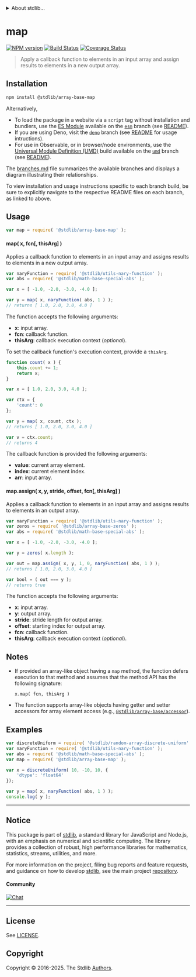 <!--

@license Apache-2.0

Copyright (c) 2025 The Stdlib Authors.

Licensed under the Apache License, Version 2.0 (the "License");
you may not use this file except in compliance with the License.
You may obtain a copy of the License at

   http://www.apache.org/licenses/LICENSE-2.0

Unless required by applicable law or agreed to in writing, software
distributed under the License is distributed on an "AS IS" BASIS,
WITHOUT WARRANTIES OR CONDITIONS OF ANY KIND, either express or implied.
See the License for the specific language governing permissions and
limitations under the License.

-->


<details>
  <summary>
    About stdlib...
  </summary>
  <p>We believe in a future in which the web is a preferred environment for numerical computation. To help realize this future, we've built stdlib. stdlib is a standard library, with an emphasis on numerical and scientific computation, written in JavaScript (and C) for execution in browsers and in Node.js.</p>
  <p>The library is fully decomposable, being architected in such a way that you can swap out and mix and match APIs and functionality to cater to your exact preferences and use cases.</p>
  <p>When you use stdlib, you can be absolutely certain that you are using the most thorough, rigorous, well-written, studied, documented, tested, measured, and high-quality code out there.</p>
  <p>To join us in bringing numerical computing to the web, get started by checking us out on <a href="https://github.com/stdlib-js/stdlib">GitHub</a>, and please consider <a href="https://opencollective.com/stdlib">financially supporting stdlib</a>. We greatly appreciate your continued support!</p>
</details>

# map

[![NPM version][npm-image]][npm-url] [![Build Status][test-image]][test-url] [![Coverage Status][coverage-image]][coverage-url] <!-- [![dependencies][dependencies-image]][dependencies-url] -->

> Apply a callback function to elements in an input array and assign results to elements in a new output array.

<!-- Section to include introductory text. Make sure to keep an empty line after the intro `section` element and another before the `/section` close. -->

<section class="intro">

</section>

<!-- /.intro -->

<!-- Package usage documentation. -->

<section class="installation">

## Installation

```bash
npm install @stdlib/array-base-map
```

Alternatively,

-   To load the package in a website via a `script` tag without installation and bundlers, use the [ES Module][es-module] available on the [`esm`][esm-url] branch (see [README][esm-readme]).
-   If you are using Deno, visit the [`deno`][deno-url] branch (see [README][deno-readme] for usage intructions).
-   For use in Observable, or in browser/node environments, use the [Universal Module Definition (UMD)][umd] build available on the [`umd`][umd-url] branch (see [README][umd-readme]).

The [branches.md][branches-url] file summarizes the available branches and displays a diagram illustrating their relationships.

To view installation and usage instructions specific to each branch build, be sure to explicitly navigate to the respective README files on each branch, as linked to above.

</section>

<section class="usage">

## Usage

```javascript
var map = require( '@stdlib/array-base-map' );
```

#### map( x, fcn\[, thisArg] )

Applies a callback function to elements in an input array and assigns results to elements in a new output array.

```javascript
var naryFunction = require( '@stdlib/utils-nary-function' );
var abs = require( '@stdlib/math-base-special-abs' );

var x = [ -1.0, -2.0, -3.0, -4.0 ];

var y = map( x, naryFunction( abs, 1 ) );
// returns [ 1.0, 2.0, 3.0, 4.0 ]
```

The function accepts the following arguments:

-   **x**: input array.
-   **fcn**: callback function.
-   **thisArg**: callback execution context (_optional_).

To set the callback function's execution context, provide a `thisArg`.

<!-- eslint-disable no-invalid-this -->

```javascript
function count( x ) {
    this.count += 1;
    return x;
}

var x = [ 1.0, 2.0, 3.0, 4.0 ];

var ctx = {
    'count': 0
};

var y = map( x, count, ctx );
// returns [ 1.0, 2.0, 3.0, 4.0 ]

var v = ctx.count;
// returns 4
```

The callback function is provided the following arguments:

-   **value**: current array element.
-   **index**: current element index.
-   **arr**: input array.

#### map.assign( x, y, stride, offset, fcn\[, thisArg] )

Applies a callback function to elements in an input array and assigns results to elements in an output array.

```javascript
var naryFunction = require( '@stdlib/utils-nary-function' );
var zeros = require( '@stdlib/array-base-zeros' );
var abs = require( '@stdlib/math-base-special-abs' );

var x = [ -1.0, -2.0, -3.0, -4.0 ];

var y = zeros( x.length );

var out = map.assign( x, y, 1, 0, naryFunction( abs, 1 ) );
// returns [ 1.0, 2.0, 3.0, 4.0 ]

var bool = ( out === y );
// returns true
```

The function accepts the following arguments:

-   **x**: input array.
-   **y**: output array.
-   **stride**: stride length for output array.
-   **offset**: starting index for output array.
-   **fcn**: callback function.
-   **thisArg**: callback execution context (_optional_).

</section>

<!-- /.usage -->

<!-- Package usage notes. Make sure to keep an empty line after the `section` element and another before the `/section` close. -->

<section class="notes">

## Notes

-   If provided an array-like object having a `map` method, the function defers execution to that method and assumes that the method API has the following signature:

    ```text
    x.map( fcn, thisArg )
    ```

-   The function supports array-like objects having getter and setter accessors for array element access (e.g., [`@stdlib/array-base/accessor`][@stdlib/array/base/accessor]).

</section>

<!-- /.notes -->

<section class="examples">

## Examples

<!-- eslint no-undef: "error" -->

```javascript
var discreteUniform = require( '@stdlib/random-array-discrete-uniform' );
var naryFunction = require( '@stdlib/utils-nary-function' );
var abs = require( '@stdlib/math-base-special-abs' );
var map = require( '@stdlib/array-base-map' );

var x = discreteUniform( 10, -10, 10, {
    'dtype': 'float64'
});

var y = map( x, naryFunction( abs, 1 ) );
console.log( y );
```

</section>

<!-- /.examples -->

<!-- Section to include cited references. If references are included, add a horizontal rule *before* the section. Make sure to keep an empty line after the `section` element and another before the `/section` close. -->

<section class="references">

</section>

<!-- /.references -->

<!-- Section for related `stdlib` packages. Do not manually edit this section, as it is automatically populated. -->

<section class="related">

</section>

<!-- /.related -->

<!-- Section for all links. Make sure to keep an empty line after the `section` element and another before the `/section` close. -->


<section class="main-repo" >

* * *

## Notice

This package is part of [stdlib][stdlib], a standard library for JavaScript and Node.js, with an emphasis on numerical and scientific computing. The library provides a collection of robust, high performance libraries for mathematics, statistics, streams, utilities, and more.

For more information on the project, filing bug reports and feature requests, and guidance on how to develop [stdlib][stdlib], see the main project [repository][stdlib].

#### Community

[![Chat][chat-image]][chat-url]

---

## License

See [LICENSE][stdlib-license].


## Copyright

Copyright &copy; 2016-2025. The Stdlib [Authors][stdlib-authors].

</section>

<!-- /.stdlib -->

<!-- Section for all links. Make sure to keep an empty line after the `section` element and another before the `/section` close. -->

<section class="links">

[npm-image]: http://img.shields.io/npm/v/@stdlib/array-base-map.svg
[npm-url]: https://npmjs.org/package/@stdlib/array-base-map

[test-image]: https://github.com/stdlib-js/array-base-map/actions/workflows/test.yml/badge.svg?branch=main
[test-url]: https://github.com/stdlib-js/array-base-map/actions/workflows/test.yml?query=branch:main

[coverage-image]: https://img.shields.io/codecov/c/github/stdlib-js/array-base-map/main.svg
[coverage-url]: https://codecov.io/github/stdlib-js/array-base-map?branch=main

<!--

[dependencies-image]: https://img.shields.io/david/stdlib-js/array-base-map.svg
[dependencies-url]: https://david-dm.org/stdlib-js/array-base-map/main

-->

[chat-image]: https://img.shields.io/gitter/room/stdlib-js/stdlib.svg
[chat-url]: https://app.gitter.im/#/room/#stdlib-js_stdlib:gitter.im

[stdlib]: https://github.com/stdlib-js/stdlib

[stdlib-authors]: https://github.com/stdlib-js/stdlib/graphs/contributors

[umd]: https://github.com/umdjs/umd
[es-module]: https://developer.mozilla.org/en-US/docs/Web/JavaScript/Guide/Modules

[deno-url]: https://github.com/stdlib-js/array-base-map/tree/deno
[deno-readme]: https://github.com/stdlib-js/array-base-map/blob/deno/README.md
[umd-url]: https://github.com/stdlib-js/array-base-map/tree/umd
[umd-readme]: https://github.com/stdlib-js/array-base-map/blob/umd/README.md
[esm-url]: https://github.com/stdlib-js/array-base-map/tree/esm
[esm-readme]: https://github.com/stdlib-js/array-base-map/blob/esm/README.md
[branches-url]: https://github.com/stdlib-js/array-base-map/blob/main/branches.md

[stdlib-license]: https://raw.githubusercontent.com/stdlib-js/array-base-map/main/LICENSE

[@stdlib/array/base/accessor]: https://github.com/stdlib-js/array-base-accessor

</section>

<!-- /.links -->
